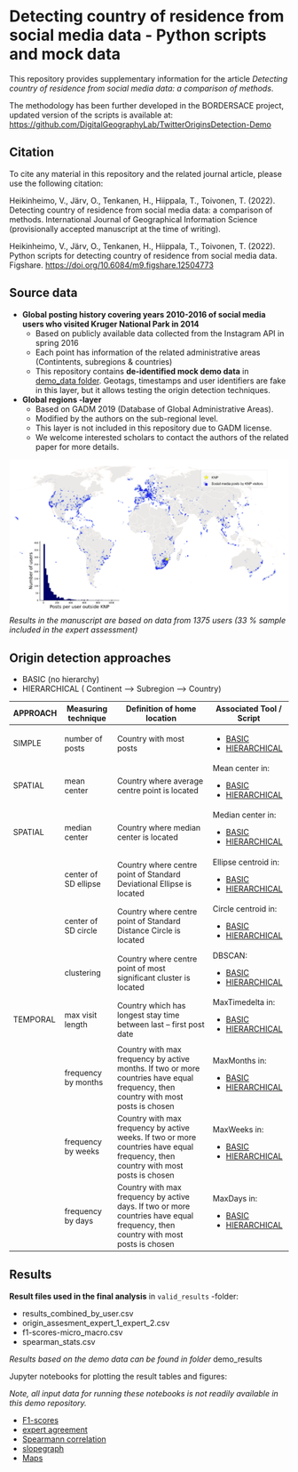 # Detecting country of residence from social media data - Python scripts and mock data

This repository provides supplementary information for the article *Detecting country of residence from social media data: a comparison of methods*.

The methodology has been further developed in the BORDERSACE project, updated version of the scripts is available at: https://github.com/DigitalGeographyLab/TwitterOriginsDetection-Demo

## Citation

To cite any material in this repository and the related journal article, please use the following citation:

Heikinheimo, V., Järv, O., Tenkanen, H., Hiippala, T., Toivonen, T. (2022). Detecting country of residence from social media data: a comparison of methods.
International Journal of Geographical Information Science (provisionally accepted manuscript at the time of writing). 

Heikinheimo, V., Järv, O., Tenkanen, H., Hiippala, T., Toivonen, T. (2022). Python scripts for detecting country of residence from social media data.
Figshare. https://doi.org/10.6084/m9.figshare.12504773

## Source data

- **Global posting history covering years 2010-2016 of social media users who visited Kruger National Park in 2014**
    - Based on publicly available data collected from the Instagram API in spring 2016
    - Each point has information of the related administrative areas (Contintents, subregions & countries)
    - This repository contains **de-identified mock demo data** in [demo_data folder](./demo_data). Geotags, timestamps and user identifiers are fake in this layer, but it allows testing the origin detection techniques. 
- **Global regions -layer**
    - Based on GADM 2019 (Database of Global Administrative Areas). 
    - Modified by the authors on the sub-regional level. 
    - This layer is not included in this repository due to GADM license. 
    - We welcome interested scholars to contact the authors of the related paper for more details.
    
![Figure 1](demo_fig/SoMeOrigins_Figure1.png)
*Results in the manuscript are based on data from 1375 users (33 % sample included in the expert assessment)*

## Origin detection approaches
- BASIC (no hierarchy)
- HIERARCHICAL ( Continent --> Subregion --> Country)



|   APPROACH        |    Measuring   technique              	|    Definition of home location                                                            |   Associated Tool / Script	|
|-----------------	|---------------------------------------	|------------------------------------------------------------------------------------------	|------------------------------	|
| SIMPLE           	|    number of posts                        |    Country with most posts                                                                |  <ul><li>[BASIC](codes/maxposts_basic.py)</li><li>[HIERARCHICAL](codes/maxposts_hierarchical.py)</li></ul>|
| SPATIAL         	|    mean center                    	|    Country where average centre point is located                                                  |  Mean center in: <ul><li>[BASIC](codes/spatial_arcpy/1a_spatial_arcpy_basic.py)</li><li>[HIERARCHICAL](codes/spatial_arcpy/1b_spatial_arcpy_hierarchical.py)</li></ul>		|
| SPATIAL         	|    median center                    	|    Country where median center is located                                                  |  Median center in: <ul><li>[BASIC](codes/spatial_arcpy/1a_spatial_arcpy_basic.py)</li><li>[HIERARCHICAL](codes/spatial_arcpy/1b_spatial_arcpy_hierarchical.py)</li></ul>	|
|                 	|    center of SD ellipse               	|    Country where centre point of Standard Deviational Ellipse is located                  | Ellipse centroid in: <ul><li>[BASIC](codes/spatial_arcpy/1a_spatial_arcpy_basic.py)</li><li>[HIERARCHICAL](codes/spatial_arcpy/1b_spatial_arcpy_hierarchical.py)</li></ul>|
|                 	|    center of SD circle    	|    Country where centre point of Standard Distance Circle is located                      |Circle centroid in: <ul><li>[BASIC](codes/spatial_arcpy/1a_spatial_arcpy_basic.py)</li><li>[HIERARCHICAL](codes/spatial_arcpy/1b_spatial_arcpy_hierarchical.py)</li></ul> |
|                 	|    clustering                          	|    Country where centre point of most significant cluster is located     	                |  DBSCAN: <ul><li>[BASIC](codes/clusters_basic.py)</li><li>[HIERARCHICAL](codes/clusters_hierarchical.py)</li></ul>|
| TEMPORAL        	|    max visit length                   	|    Country which has longest stay time between last – first post date    	                |MaxTimedelta in: <ul><li>[BASIC](codes/temporal_basic.py)</li><li>[HIERARCHICAL](codes/temporal_hierarchical.py)</li></ul>	|
|                 	|    frequency by months                	|    Country with max frequency by active months. If two or more countries have equal frequency, then country with most posts is chosen                   	| MaxMonths in: <ul><li>[BASIC](codes/temporal_basic.py)</li><li>[HIERARCHICAL](codes/temporal_hierarchical.py)</li></ul> 	|
|                 	|    frequency by weeks                 	|    Country with max frequency by active weeks. If two or more countries have equal frequency, then country with most posts is chosen                     	| MaxWeeks in: <ul><li>[BASIC](codes/temporal_basic.py)</li><li>[HIERARCHICAL](codes/temporal_hierarchical.py)</li></ul>  	|
|                 	|    frequency by days                  	|    Country with max frequency by active days. If two or more countries have equal frequency, then country with most posts is chosen                       	| MaxDays in: <ul><li>[BASIC](codes/temporal_basic.py)</li><li>[HIERARCHICAL](codes/temporal_hierarchical.py) </li></ul>  	|


## Results

**Result files used in the final analysis** in `valid_results` -folder:
- results_combined_by_user.csv
- origin_assesment_expert_1_expert_2.csv
- f1-scores-micro_macro.csv
- spearman_stats.csv

*Results based on the demo data can be found in folder* demo_results

Jupyter notebooks for plotting the result tables and figures:

*Note, all input data for running these notebooks is not readily available in this demo repository.*

- [F1-scores](notebooks/F1-scores.ipynb)
- [expert agreement](ia_agreement.ipynb)
- [Spearmann correlation](notebooks/spearman.ipynb)
- [slopegraph](notebooks/plot_graphs.ipynb)
- [Maps](notebooks/plot_maps.ipynb)
